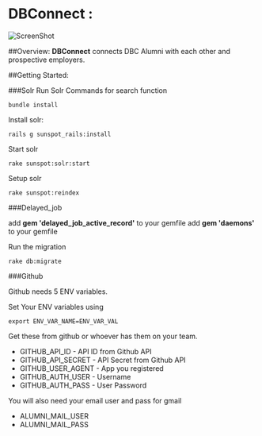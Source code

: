 # DBConnect : 

![ScreenShot](http://www.henrywang.me/assets/DBConnect-97a40bc3175ab3f120e22ed36f220d86.png)

##Overview:
**DBConnect** connects DBC Alumni with each other and prospective employers.

##Getting Started:

###Solr 
Run Solr Commands for search function

    bundle install

Install solr:

    rails g sunspot_rails:install
    
 Start solr

    rake sunspot:solr:start
    
 Setup solr

    rake sunspot:reindex

###Delayed_job

add **gem 'delayed_job_active_record'** to your gemfile
add **gem 'daemons'** to your gemfile

Run the migration

    rake db:migrate
    

###Github

Github needs 5 ENV variables.

Set Your ENV variables using 

    export ENV_VAR_NAME=ENV_VAR_VAL
    
Get these from github or whoever has them on your team.

* GITHUB_API_ID  - API ID from Github API
* GITHUB_API_SECRET - API Secret from Github API
* GITHUB_USER_AGENT - App you registered
* GITHUB_AUTH_USER - Username
* GITHUB_AUTH_PASS - User Password

You will also need your email user and pass for gmail

* ALUMNI_MAIL_USER
* ALUMNI_MAIL_PASS
